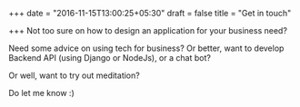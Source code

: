 +++
date = "2016-11-15T13:00:25+05:30"
draft = false
title = "Get in touch"

+++
Not too sure on how to design an application for your business need?

Need some advice on using tech for business? Or better, want to develop Backend API (using Django or NodeJs), or a chat bot?

Or well, want to try out meditation?

Do let me know :)